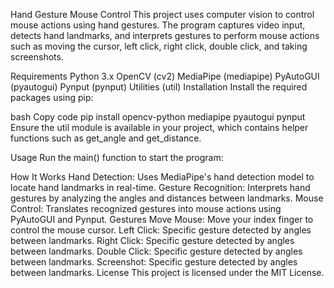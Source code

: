 Hand Gesture Mouse Control
This project uses computer vision to control mouse actions using hand gestures. The program captures video input, detects hand landmarks, and interprets gestures to perform mouse actions such as moving the cursor, left click, right click, double click, and taking screenshots.

Requirements
Python 3.x
OpenCV (cv2)
MediaPipe (mediapipe)
PyAutoGUI (pyautogui)
Pynput (pynput)
Utilities (util)
Installation
Install the required packages using pip:

bash
Copy code
pip install opencv-python mediapipe pyautogui pynput
Ensure the util module is available in your project, which contains helper functions such as get_angle and get_distance.

Usage
Run the main() function to start the program:

How It Works
Hand Detection: Uses MediaPipe's hand detection model to locate hand landmarks in real-time.
Gesture Recognition: Interprets hand gestures by analyzing the angles and distances between landmarks.
Mouse Control: Translates recognized gestures into mouse actions using PyAutoGUI and Pynput.
Gestures
Move Mouse: Move your index finger to control the mouse cursor.
Left Click: Specific gesture detected by angles between landmarks.
Right Click: Specific gesture detected by angles between landmarks.
Double Click: Specific gesture detected by angles between landmarks.
Screenshot: Specific gesture detected by angles between landmarks.
License
This project is licensed under the MIT License.
